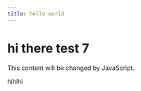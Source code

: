 ```yaml
---
title: hello world
---
```



# hi there test 7



<div id="myDiv">This content will be changed by JavaScript.</div>

hihihi